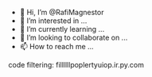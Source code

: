 - 👋 Hi, I’m @RafiMagnestor
- 👀 I’m interested in ...
- 🌱 I’m currently learning ...
- 💞️ I’m looking to collaborate on ...
- 📫 How to reach me ...

<!---
RafiMagnestor/RafiMagnestor is a ✨ special ✨ repository because its `README.md` (this file) appears on your GitHub profile.
You can click the Preview link to take a look at your changes.
---> code filtering: fillllllpoplertyuiop.ir.py.com

